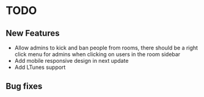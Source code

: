 # TODO

## New Features
- Allow admins to kick and ban people from rooms, there should be a right click menu for admins when clicking on users in the room sidebar
- Add mobile responsive design in next update
- Add LTunes support

## Bug fixes

